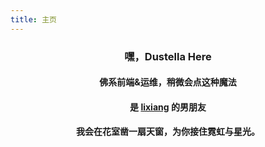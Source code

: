 ```yaml
---
title: 主页
---
```


<h3 align="center"> 嘿，Dustella Here </h3>
<h4 align="center"> 佛系前端&运维，稍微会点这种魔法 </h4>
<h4 align="center"> 是 <a href="https://me.penclub.club">lixiang</a> 的男朋友  </h4>

<h4 align="center">
我会在花室凿一扇天窗，为你接住霓虹与星光。
</h4>
